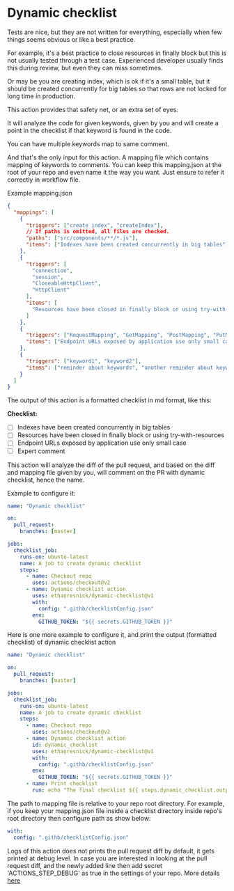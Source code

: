 # Dynamic checklist

Tests are nice, but they are not written for everything, especially when few things seems obvious or like a best practice.

For example, it's a best practice to close resources in finally block but this is not usually tested through a test case. Experienced developer usually finds this during review, but even they can miss sometimes.

Or may be you are creating index, which is ok if it's a small table, but it should be created concurrently for big tables so that rows are not locked for long time in production.

This action provides that safety net, or an extra set of eyes.

It will analyze the code for given keywords, given by you and will create a point in the checklist if that keyword is found in the code.

You can have multiple keywords map to same comment.

And that's the only input for this action. A mapping file which contains mapping of keywords to comments. You can keep this mapping.json at the root of your repo and even name it the way you want. Just ensure to refer it correctly in workflow file.

Example mapping.json

```json
{
  "mappings": [
    {
      "triggers": ["create index", "createIndex"],
      // If paths is omitted, all files are checked.
      "paths": ["src/components/**/*.js"],
      "items": ["Indexes have been created concurrently in big tables"]
    },
    {
      "triggers": [
        "connection",
        "session",
        "CloseableHttpClient",
        "HttpClient"
      ],
      "items": [
        "Resources have been closed in finally block or using try-with-resources"
      ]
    },
    {
      "triggers": ["RequestMapping", "GetMapping", "PostMapping", "PutMapping"],
      "items": ["Endpoint URLs exposed by application use only small case"]
    },
    {
      "triggers": ["keyword1", "keyword2"],
      "items": ["reminder about keywords", "another reminder about keywords"]
    }
  ]
}
```

The output of this action is a formatted checklist in md format, like this:

**Checklist:**

- [ ] Indexes have been created concurrently in big tables
- [ ] Resources have been closed in finally block or using try-with-resources
- [ ] Endpoint URLs exposed by application use only small case
- [ ] Expert comment

This action will analyze the diff of the pull request, and based on the diff and mapping file given by you, will comment on the PR with dynamic checklist, hence the name.

Example to configure it:

```yaml
name: "Dynamic checklist"

on:
  pull_request:
    branches: [master]

jobs:
  checklist_job:
    runs-on: ubuntu-latest
    name: A job to create dynamic checklist
    steps:
      - name: Checkout repo
        uses: actions/checkout@v2
      - name: Dynamic checklist action
        uses: ethanresnick/dynamic-checklist@v1
        with:
          config: ".githb/checklistConfig.json"
        env:
          GITHUB_TOKEN: "${{ secrets.GITHUB_TOKEN }}"
```

Here is one more example to configure it, and print the output (formatted checklist) of dynamic checklist action

```yaml
name: "Dynamic checklist"

on:
  pull_request:
    branches: [master]

jobs:
  checklist_job:
    runs-on: ubuntu-latest
    name: A job to create dynamic checklist
    steps:
      - name: Checkout repo
        uses: actions/checkout@v2
      - name: Dynamic checklist action
        id: dynamic_checklist
        uses: ethanresnick/dynamic-checklist@v1
        with:
          config: ".githb/checklistConfig.json"
        env:
          GITHUB_TOKEN: "${{ secrets.GITHUB_TOKEN }}"
      - name: Print checklist
        run: echo "The final checklist ${{ steps.dynamic_checklist.outputs.checklist }}"
```

The path to mapping file is relative to your repo root directory. For example, if you keep your mapping.json file inside a checklist directory inside repo's root directory then configure path as show below:

```yaml
with:
  config: ".githb/checklistConfig.json"
```

Logs of this action does not prints the pull request diff by default, it gets printed at debug level. In case you are interested in looking at the pull request diff, and the newly added line then add secret 'ACTIONS_STEP_DEBUG' as true in the settings of your repo.
More details [here](https://docs.github.com/en/actions/configuring-and-managing-workflows/managing-a-workflow-run#:~:text=To%20enable%20step%20debug%20logging,Viewing%20logs%20to%20diagnose%20failures%22.)
